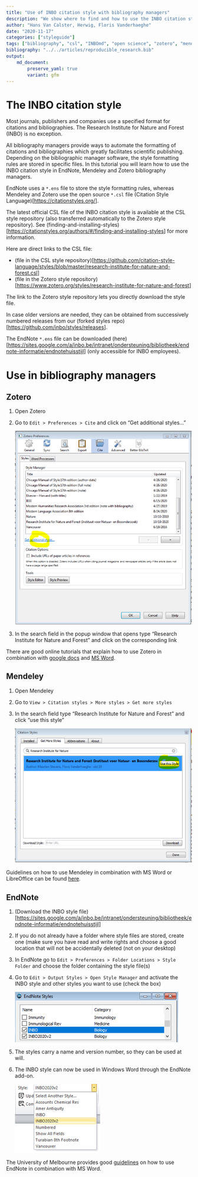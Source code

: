 ```yaml
---
title: "Use of INBO citation style with bibliography managers"
description: "We show where to find and how to use the INBO citation style in bibliography managers"
author: "Hans Van Calster, Herwig, Floris Vanderhaeghe"
date: "2020-11-17"
categories: ["styleguide"]
tags: ["bibliography", "csl", "INBOmd", "open science", "zotero", "mendeley", "endnote"]
bibliography: "../../articles/reproducible_research.bib"
output: 
    md_document:
        preserve_yaml: true
        variant: gfm
---
```


# The INBO citation style

Most journals, publishers and companies use a specified format for
citations and bibliographies. The Research Institute for Nature and
Forest (INBO) is no exception.

All bibliography managers provide ways to automate the formatting of
citations and bibliographies which greatly facilitates scientific
publishing. Depending on the bibliographic manager software, the style
formatting rules are stored in specific files. In this tutorial you will
learn how to use the INBO citation style in EndNote, Mendeley and Zotero
bibliography managers.

EndNote uses a `*.ens` file to store the style formatting rules, whereas
Mendeley and Zotero use the open source `*.csl` file (Citation Style
Language)\[<https://citationstyles.org/>\].

The latest official CSL file of the INBO citation style is available at
the CSL style repository (also transferred automatically to the Zotero
style repository). See
(finding-and-installing-styles)\[<https://citationstyles.org/authors/#/finding-and-installing-styles>\]
for more information.

Here are direct links to the CSL file:

  - (file in the CSL style
    repository)\[<https://github.com/citation-style-language/styles/blob/master/research-institute-for-nature-and-forest.csl>\]
  - (file in the Zotero style
    repository)\[<https://www.zotero.org/styles/research-institute-for-nature-and-forest>\]

The link to the Zotero style repository lets you directly download the
style file.

In case older versions are needed, they can be obtained from
successively numbered releases from our (forked styles
repo)\[<https://github.com/inbo/styles/releases>\].

The EndNote `*.ens` file can be downloaded
(here)\[<https://sites.google.com/a/inbo.be/intranet/ondersteuning/bibliotheek/endnote-informatie/endnotehuisstijl>\]
(only accessible for INBO employees).

# Use in bibliography managers

## Zotero

1.  Open Zotero

2.  Go to `Edit > Preferences > Cite` and click on “Get additional
    styles…”
    
    ![](zotero_styles.png)

3.  In the search field in the popup window that opens type “Research
    Institute for Nature and Forest” and click on the corresponding link

There are good online tutorials that explain how to use Zotero in
combination with [google
docs](https://www.zotero.org/support/google_docs) and [MS
Word](https://www.zotero.org/support/word_processor_plugin_usage).

## Mendeley

1.  Open Mendeley

2.  Go to `View > Citation styles > More styles > Get more styles`

3.  In the search field type “Research Institute for Nature and Forest”
    and click “use this style”
    
    ![](mendeley_styles.png)

Guidelines on how to use Mendeley in combination with MS Word or
LibreOffice can be found
[here](https://www.mendeley.com/guides/using-citation-editor).

## EndNote

1.  (Download the INBO style
    file)\[<https://sites.google.com/a/inbo.be/intranet/ondersteuning/bibliotheek/endnote-informatie/endnotehuisstijl>\]

2.  If you do not already have a folder where style files are stored,
    create one (make sure you have read and write rights and choose a
    good location that will not be accidentally deleted (not on your
    desktop)

3.  In EndNote go to `Edit > Preferences > Folder Locations > Style
    Folder` and choose the folder containing the style file(s)

4.  Go to `Edit > Output Styles > Open Style Manager` and activate the
    INBO style and other styles you want to use (check the box)
    
    ![](endnote_styles.png)

5.  The styles carry a name and version number, so they can be used at
    will.

6.  The INBO style can now be used in Windows Word through the EndNote
    add-on.
    
    ![](endnote_word.png)

The University of Melbourne provides good
[guidelines](https://unimelb.libguides.com/c.php?g=403235&p=2744645) on
how to use EndNote in combination with MS Word.
